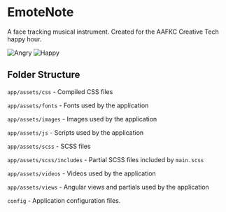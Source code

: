 # EmoteNote

A face tracking musical instrument. Created for the AAFKC Creative Tech happy hour.

![Angry](https://i.imgur.com/V55liri.png)
![Happy](https://i.imgur.com/89hUbVL.png)

## Folder Structure

`app/assets/css` - Compiled CSS files

`app/assets/fonts` - Fonts used by the application

`app/assets/images` - Images used by the application

`app/assets/js` - Scripts used by the application

`app/assets/scss` - SCSS files

`app/assets/scss/includes` - Partial SCSS files included by `main.scss`

`app/assets/videos` - Videos used by the application

`app/assets/views` - Angular views and partials used by the application

`config` - Application configuration files.
